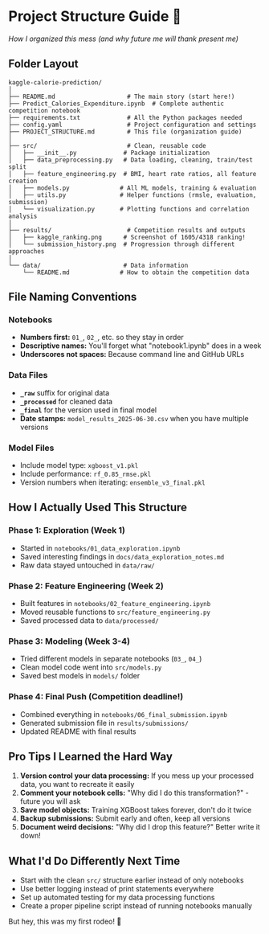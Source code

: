 # Project Structure Guide 📁

*How I organized this mess (and why future me will thank present me)*

## Folder Layout

```
kaggle-calorie-prediction/
│
├── README.md                    # The main story (start here!)
├── Predict_Calories_Expenditure.ipynb  # Complete authentic competition notebook
├── requirements.txt             # All the Python packages needed
├── config.yaml                  # Project configuration and settings  
├── PROJECT_STRUCTURE.md         # This file (organization guide)
│
├── src/                         # Clean, reusable code
│   ├── __init__.py             # Package initialization  
│   ├── data_preprocessing.py   # Data loading, cleaning, train/test split
│   ├── feature_engineering.py  # BMI, heart rate ratios, all feature creation
│   ├── models.py              # All ML models, training & evaluation
│   ├── utils.py               # Helper functions (rmsle, evaluation, submission)
│   └── visualization.py       # Plotting functions and correlation analysis
│
├── results/                     # Competition results and outputs
│   ├── kaggle_ranking.png      # Screenshot of 1605/4318 ranking!
│   └── submission_history.png  # Progression through different approaches
│
└── data/                       # Data information
    └── README.md              # How to obtain the competition data
```

## File Naming Conventions

### Notebooks
- **Numbers first:** `01_`, `02_`, etc. so they stay in order
- **Descriptive names:** You'll forget what "notebook1.ipynb" does in a week
- **Underscores not spaces:** Because command line and GitHub URLs

### Data Files
- **`_raw`** suffix for original data
- **`_processed`** for cleaned data
- **`_final`** for the version used in final model
- **Date stamps:** `model_results_2025-06-30.csv` when you have multiple versions

### Model Files
- Include model type: `xgboost_v1.pkl`
- Include performance: `rf_0.85_rmse.pkl`
- Version numbers when iterating: `ensemble_v3_final.pkl`

## How I Actually Used This Structure

### Phase 1: Exploration (Week 1)
- Started in `notebooks/01_data_exploration.ipynb`
- Saved interesting findings in `docs/data_exploration_notes.md`
- Raw data stayed untouched in `data/raw/`

### Phase 2: Feature Engineering (Week 2)  
- Built features in `notebooks/02_feature_engineering.ipynb`
- Moved reusable functions to `src/feature_engineering.py`
- Saved processed data to `data/processed/`

### Phase 3: Modeling (Week 3-4)
- Tried different models in separate notebooks (`03_`, `04_`)
- Clean model code went into `src/models.py`
- Saved best models in `models/` folder

### Phase 4: Final Push (Competition deadline!)
- Combined everything in `notebooks/06_final_submission.ipynb`
- Generated submission file in `results/submissions/`
- Updated README with final results

## Pro Tips I Learned the Hard Way

1. **Version control your data processing:** If you mess up your processed data, you want to recreate it easily
2. **Comment your notebook cells:** "Why did I do this transformation?" - future you will ask
3. **Save model objects:** Training XGBoost takes forever, don't do it twice
4. **Backup submissions:** Submit early and often, keep all versions
5. **Document weird decisions:** "Why did I drop this feature?" Better write it down!

## What I'd Do Differently Next Time

- Start with the clean `src/` structure earlier instead of only notebooks
- Use better logging instead of print statements everywhere  
- Set up automated testing for my data processing functions
- Create a proper pipeline script instead of running notebooks manually

But hey, this was my first rodeo! 🤠